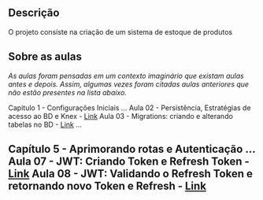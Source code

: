 ## Descrição
O projeto consiste na criação de um sistema de estoque de produtos

## Sobre as aulas
*As aulas foram pensadas em um contexto imaginário que existam aulas antes e depois. Assim, algumas vezes foram citadas aulas anteriores que não estão presentes na lista abaixo.*

Capitulo 1 - Configurações Iniciais
...
Aula 02 - Persistência, Estratégias de acesso ao BD e Knex - [Link](https://youtu.be/O-yOei_rBWk)
Aula 03 - Migrations: criando e alterando tabelas no BD - [Link](https://youtu.be/UnSewbXNGMc)
...

Capítulo 5 - Aprimorando rotas e Autenticação
...
Aula 07 - JWT: Criando Token e Refresh Token - [Link](https://youtu.be/1YEvHGMgmi0)
Aula 08 - JWT: Validando o Refresh Token e retornando novo Token e Refresh - [Link](https://youtu.be/YRQTLrSNLH4)
---


